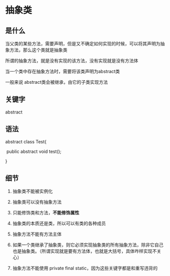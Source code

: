 # 抽象类

## 是什么

当父类的某些方法，需要声明，但是又不确定如何实现的时候，可以将其声明为抽象方法，那么这个类就是抽象类

所谓的抽象方法，就是没有实现的该方法，没有实现就是没有方法体

当一个类中存在抽象方法时，需要将该类声明为abstract类

一般来说 abstract类会被继承，由它的子类实现方法



## 关键字

abstract



## 语法

abstract class Test{

​	public abstract void test();

}



## 细节

1. 抽象类不能被实例化
2. 抽象类可以没有抽象方法
3. 只能修饰类和方法，**不能修饰属性**

4. 抽象类的本质还是类，所以可以有类的各种成员
5. 抽象方法不能有方法主体
6. 如果一个类继承了抽象类，则它必须实现抽象类的所有抽象方法，除非它自己也是抽象类。（所谓实现就是要有方法体，也就是大括号，具体咋样实现不关心）
7. 抽象方法不能使用 private final static，因为这些关键字都是和重写违背的

